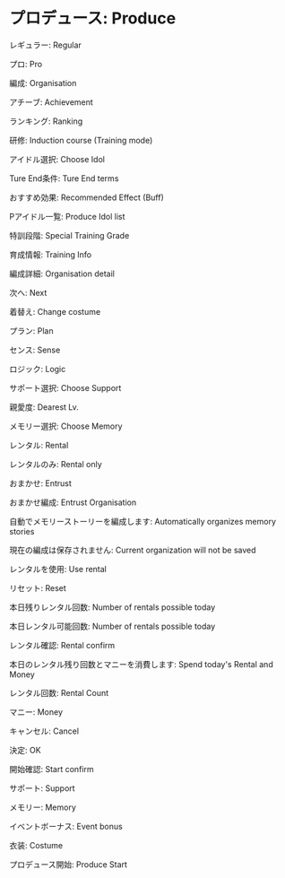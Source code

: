 # プロデュース: Produce
レギュラー: Regular

プロ: Pro

編成: Organisation

アチーブ: Achievement

ランキング: Ranking

研修: Induction course (Training mode)

アイドル選択: Choose Idol

Ture End条件: Ture End terms

おすすめ効果: Recommended Effect (Buff)

Pアイドル一覧: Produce Idol list

特訓段階: Special Training Grade

育成情報: Training Info

編成詳細: Organisation detail

次へ: Next

着替え: Change costume

プラン: Plan

センス: Sense

ロジック: Logic

サポート選択: Choose Support

親愛度: Dearest Lv.

メモリー選択: Choose Memory

レンタル: Rental

レンタルのみ: Rental only

おまかせ: Entrust

おまかせ編成: Entrust Organisation

自動でメモリーストーリーを編成します: Automatically organizes memory stories

現在の編成は保存されません: Current organization will not be saved

レンタルを使用: Use rental

リセット: Reset

本日残りレンタル回数: Number of rentals possible today

本日レンタル可能回数: Number of rentals possible today

レンタル確認: Rental confirm

本日のレンタル残り回数とマニーを消費します: Spend today's Rental and Money

レンタル回数: Rental Count

マニー: Money

キャンセル: Cancel

決定: OK

開始確認: Start confirm

サポート: Support

メモリー: Memory

イベントボーナス: Event bonus

衣装: Costume

プロデュース開始: Produce Start